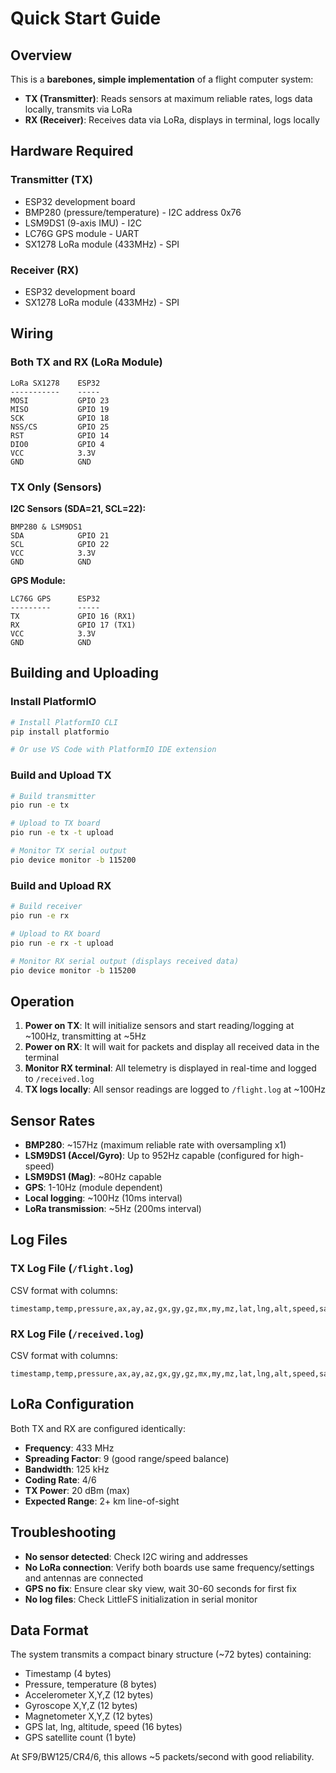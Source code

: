 # Quick Start Guide

## Overview

This is a **barebones, simple implementation** of a flight computer system:
- **TX (Transmitter)**: Reads sensors at maximum reliable rates, logs data locally, transmits via LoRa
- **RX (Receiver)**: Receives data via LoRa, displays in terminal, logs locally

## Hardware Required

### Transmitter (TX)
- ESP32 development board
- BMP280 (pressure/temperature) - I2C address 0x76
- LSM9DS1 (9-axis IMU) - I2C
- LC76G GPS module - UART
- SX1278 LoRa module (433MHz) - SPI

### Receiver (RX)
- ESP32 development board
- SX1278 LoRa module (433MHz) - SPI

## Wiring

### Both TX and RX (LoRa Module)
```
LoRa SX1278    ESP32
-----------    -----
MOSI           GPIO 23
MISO           GPIO 19
SCK            GPIO 18
NSS/CS         GPIO 25
RST            GPIO 14
DIO0           GPIO 4
VCC            3.3V
GND            GND
```

### TX Only (Sensors)

**I2C Sensors (SDA=21, SCL=22):**
```
BMP280 & LSM9DS1
SDA            GPIO 21
SCL            GPIO 22
VCC            3.3V
GND            GND
```

**GPS Module:**
```
LC76G GPS      ESP32
---------      -----
TX             GPIO 16 (RX1)
RX             GPIO 17 (TX1)
VCC            3.3V
GND            GND
```

## Building and Uploading

### Install PlatformIO
```bash
# Install PlatformIO CLI
pip install platformio

# Or use VS Code with PlatformIO IDE extension
```

### Build and Upload TX
```bash
# Build transmitter
pio run -e tx

# Upload to TX board
pio run -e tx -t upload

# Monitor TX serial output
pio device monitor -b 115200
```

### Build and Upload RX
```bash
# Build receiver
pio run -e rx

# Upload to RX board
pio run -e rx -t upload

# Monitor RX serial output (displays received data)
pio device monitor -b 115200
```

## Operation

1. **Power on TX**: It will initialize sensors and start reading/logging at ~100Hz, transmitting at ~5Hz
2. **Power on RX**: It will wait for packets and display all received data in the terminal
3. **Monitor RX terminal**: All telemetry is displayed in real-time and logged to `/received.log`
4. **TX logs locally**: All sensor readings are logged to `/flight.log` at ~100Hz

## Sensor Rates

- **BMP280**: ~157Hz (maximum reliable rate with oversampling x1)
- **LSM9DS1 (Accel/Gyro)**: Up to 952Hz capable (configured for high-speed)
- **LSM9DS1 (Mag)**: ~80Hz capable
- **GPS**: 1-10Hz (module dependent)
- **Local logging**: ~100Hz (10ms interval)
- **LoRa transmission**: ~5Hz (200ms interval)

## Log Files

### TX Log File (`/flight.log`)
CSV format with columns:
```
timestamp,temp,pressure,ax,ay,az,gx,gy,gz,mx,my,mz,lat,lng,alt,speed,sats
```

### RX Log File (`/received.log`)
CSV format with columns:
```
timestamp,temp,pressure,ax,ay,az,gx,gy,gz,mx,my,mz,lat,lng,alt,speed,sats,rssi,snr
```

## LoRa Configuration

Both TX and RX are configured identically:
- **Frequency**: 433 MHz
- **Spreading Factor**: 9 (good range/speed balance)
- **Bandwidth**: 125 kHz
- **Coding Rate**: 4/6
- **TX Power**: 20 dBm (max)
- **Expected Range**: 2+ km line-of-sight

## Troubleshooting

- **No sensor detected**: Check I2C wiring and addresses
- **No LoRa connection**: Verify both boards use same frequency/settings and antennas are connected
- **GPS no fix**: Ensure clear sky view, wait 30-60 seconds for first fix
- **No log files**: Check LittleFS initialization in serial monitor

## Data Format

The system transmits a compact binary structure (~72 bytes) containing:
- Timestamp (4 bytes)
- Pressure, temperature (8 bytes)
- Accelerometer X,Y,Z (12 bytes)
- Gyroscope X,Y,Z (12 bytes)
- Magnetometer X,Y,Z (12 bytes)
- GPS lat, lng, altitude, speed (16 bytes)
- GPS satellite count (1 byte)

At SF9/BW125/CR4/6, this allows ~5 packets/second with good reliability.

